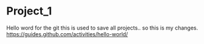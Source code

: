 # Project_1
Hello word for the git
this is used to save all projects.. so this is my changes.
https://guides.github.com/activities/hello-world/
